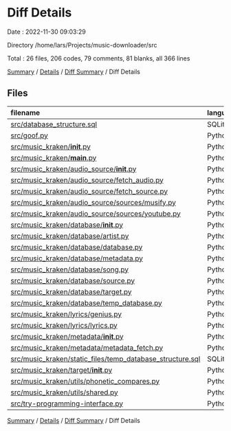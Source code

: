 # Diff Details

Date : 2022-11-30 09:03:29

Directory /home/lars/Projects/music-downloader/src

Total : 26 files,  206 codes, 79 comments, 81 blanks, all 366 lines

[Summary](results.md) / [Details](details.md) / [Diff Summary](diff.md) / Diff Details

## Files
| filename | language | code | comment | blank | total |
| :--- | :--- | ---: | ---: | ---: | ---: |
| [src/database_structure.sql](/src/database_structure.sql) | SQLite | -60 | 0 | -7 | -67 |
| [src/goof.py](/src/goof.py) | Python | 14 | 0 | 4 | 18 |
| [src/music_kraken/__init__.py](/src/music_kraken/__init__.py) | Python | 23 | 16 | 20 | 59 |
| [src/music_kraken/__main__.py](/src/music_kraken/__main__.py) | Python | -1 | -1 | 0 | -2 |
| [src/music_kraken/audio_source/__init__.py](/src/music_kraken/not_used_anymore/__init__.py) | Python | 10 | 0 | 4 | 14 |
| [src/music_kraken/audio_source/fetch_audio.py](/src/music_kraken/not_used_anymore/fetch_audio.py) | Python | 11 | -9 | 0 | 2 |
| [src/music_kraken/audio_source/fetch_source.py](/src/music_kraken/not_used_anymore/fetch_source.py) | Python | 18 | -27 | 1 | -8 |
| [src/music_kraken/audio_source/sources/musify.py](/src/music_kraken/not_used_anymore/sources/musify.py) | Python | 6 | 0 | 0 | 6 |
| [src/music_kraken/audio_source/sources/youtube.py](/src/music_kraken/not_used_anymore/sources/youtube.py) | Python | 6 | -2 | 2 | 6 |
| [src/music_kraken/database/__init__.py](/src/music_kraken/database/__init__.py) | Python | 15 | 0 | 3 | 18 |
| [src/music_kraken/database/artist.py](/src/music_kraken/database/artist.py) | Python | 11 | 0 | 5 | 16 |
| [src/music_kraken/database/database.py](/src/music_kraken/database/database.py) | Python | 3 | 0 | 0 | 3 |
| [src/music_kraken/database/metadata.py](/src/music_kraken/database/metadata.py) | Python | 13 | 0 | 5 | 18 |
| [src/music_kraken/database/song.py](/src/music_kraken/database/song.py) | Python | 0 | 20 | -1 | 19 |
| [src/music_kraken/database/source.py](/src/music_kraken/database/source.py) | Python | 5 | 0 | 2 | 7 |
| [src/music_kraken/database/target.py](/src/music_kraken/database/target.py) | Python | 22 | 0 | 9 | 31 |
| [src/music_kraken/database/temp_database.py](/src/music_kraken/database/temp_database.py) | Python | -1 | 0 | 2 | 1 |
| [src/music_kraken/lyrics/genius.py](/src/music_kraken/not_used_anymore/sources/genius.py) | Python | 16 | -22 | 7 | 1 |
| [src/music_kraken/lyrics/lyrics.py](/src/music_kraken/lyrics/lyrics.py) | Python | -14 | 6 | -6 | -14 |
| [src/music_kraken/metadata/__init__.py](/src/music_kraken/not_used_anymore/metadata/__init__.py) | Python | 6 | 0 | 1 | 7 |
| [src/music_kraken/metadata/metadata_fetch.py](/src/music_kraken/not_used_anymore/metadata/metadata_fetch.py) | Python | 2 | 0 | 1 | 3 |
| [src/music_kraken/static_files/temp_database_structure.sql](/src/music_kraken/static_files/temp_database_structure.sql) | SQLite | 61 | 0 | 7 | 68 |
| [src/music_kraken/target/__init__.py](/src/music_kraken/target/__init__.py) | Python | 4 | 0 | 1 | 5 |
| [src/music_kraken/utils/phonetic_compares.py](/src/music_kraken/utils/phonetic_compares.py) | Python | 5 | 2 | 2 | 9 |
| [src/music_kraken/utils/shared.py](/src/music_kraken/utils/shared.py) | Python | 20 | 1 | 0 | 21 |
| [src/try-programming-interface.py](/src/try-programming-interface.py) | Python | 11 | 95 | 19 | 125 |

[Summary](results.md) / [Details](details.md) / [Diff Summary](diff.md) / Diff Details